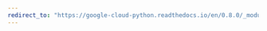 ```yaml
---
redirect_to: "https://google-cloud-python.readthedocs.io/en/0.8.0/_modules/gcloud/pubsub/subscription.html"
---
```

